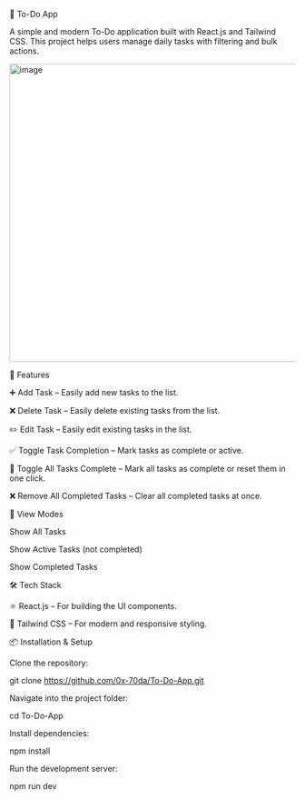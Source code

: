 📝 To-Do App

A simple and modern To-Do application built with React.js and Tailwind CSS.
This project helps users manage daily tasks with filtering and bulk actions.

<img width="803" height="525" alt="image" src="https://github.com/user-attachments/assets/d5914ae9-10d0-4320-994f-0c0fa0176426" />


🚀 Features

➕ Add Task – Easily add new tasks to the list.

❌ Delete Task – Easily delete existing tasks from the list.

✏️ Edit Task – Easily edit existing tasks in the list.

✅ Toggle Task Completion – Mark tasks as complete or active.

🔄 Toggle All Tasks Complete – Mark all tasks as complete or reset them in one click.

❌ Remove All Completed Tasks – Clear all completed tasks at once.

👀 View Modes

Show All Tasks

Show Active Tasks (not completed)

Show Completed Tasks

🛠️ Tech Stack

⚛️ React.js – For building the UI components.

🎨 Tailwind CSS – For modern and responsive styling.

📦 Installation & Setup

Clone the repository:

git clone https://github.com/0x-70da/To-Do-App.git


Navigate into the project folder:

cd To-Do-App


Install dependencies:

npm install


Run the development server:

npm run dev

